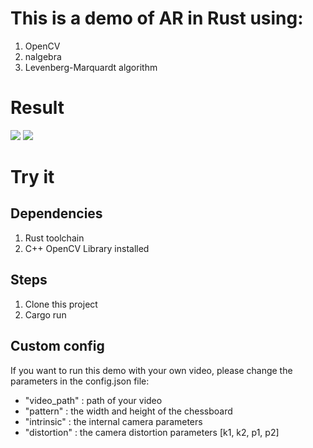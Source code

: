 # This is a demo of AR in Rust using:
1. OpenCV
2. nalgebra
3. Levenberg-Marquardt algorithm

# Result
![](imgs/test.gif)
![](imgs/output.gif)

# Try it
## Dependencies
1. Rust toolchain 
2. C++ OpenCV Library installed

## Steps 
1. Clone this project
2. Cargo run

## Custom config
If you want to run this demo with your own video, please change the parameters in the config.json file:

- "video_path" : path of your video 
- "pattern" : the width and height of the chessboard
- "intrinsic" : the internal camera parameters
- "distortion" : the camera distortion parameters [k1, k2, p1, p2]